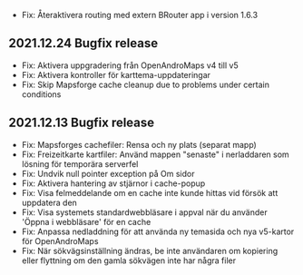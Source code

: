 - Fix: Återaktivera routing med extern BRouter app i version 1.6.3

## 2021.12.24 Bugfix release

- Fix: Aktivera uppgradering från OpenAndroMaps v4 till v5
- Fix: Aktivera kontroller för karttema-uppdateringar
- Fix: Skip Mapsforge cache cleanup due to problems under certain conditions

## 2021.12.13 Bugfix release

- Fix: Mapsforges cachefiler: Rensa och ny plats (separat mapp)
- Fix: Freizeitkarte kartfiler: Använd mappen "senaste" i nerladdaren som lösning för temporära serverfel
- Fix: Undvik null pointer exception på Om sidor
- Fix: Aktivera hantering av stjärnor i cache-popup
- Fix: Visa felmeddelande om en cache inte kunde hittas vid försök att uppdatera den
- Fix: Visa systemets standardwebbläsare i appval när du använder 'Öppna i webbläsare' för en cache
- Fix: Anpassa nedladdning för att använda ny temasida och nya v5-kartor för OpenAndroMaps
- Fix: När sökvägsinställning ändras, be inte användaren om kopiering eller flyttning om den gamla sökvägen inte har några filer
